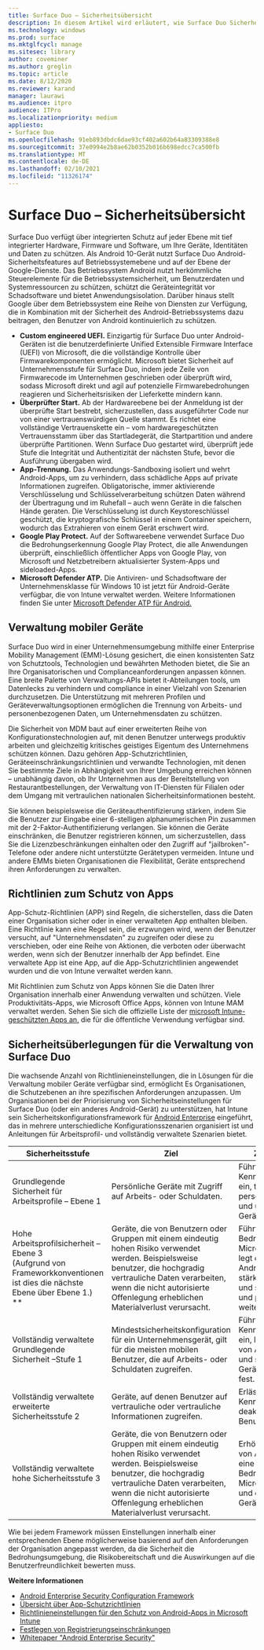 ```yaml
---
title: Surface Duo – Sicherheitsübersicht
description: In diesem Artikel wird erläutert, wie Surface Duo Sicherheit auf einem mobilen Gerät auf Unternehmensstufe über das Betriebssystem Android und die von Microsoft entwickelt UEFI bietet.
ms.technology: windows
ms.prod: surface
ms.mktglfcycl: manage
ms.sitesec: library
author: coveminer
ms.author: greglin
ms.topic: article
ms.date: 8/12/2020
ms.reviewer: karand
manager: laurawi
ms.audience: itpro
audience: ITPro
ms.localizationpriority: medium
appliesto:
- Surface Duo
ms.openlocfilehash: 91eb893dbdc6dae93cf402a602b64a83309388e8
ms.sourcegitcommit: 37e0994e2b8ae62b0352b016b698edcc7ca500fb
ms.translationtype: MT
ms.contentlocale: de-DE
ms.lasthandoff: 02/10/2021
ms.locfileid: "11326174"
---
```

# Surface Duo – Sicherheitsübersicht

Surface Duo verfügt über integrierten Schutz auf jeder Ebene mit tief integrierter Hardware, Firmware und Software, um Ihre Geräte, Identitäten und Daten zu schützen. Als Android 10-Gerät nutzt Surface Duo Android-Sicherheitsfeatures auf Betriebssystemebene und auf der Ebene der Google-Dienste. Das Betriebssystem Android nutzt herkömmliche Steuerelemente für die Betriebssystemsicherheit, um Benutzerdaten und Systemressourcen zu schützen, schützt die Geräteintegrität vor Schadsoftware und bietet Anwendungsisolation. Darüber hinaus stellt Google über dem Betriebssystem eine Reihe von Diensten zur Verfügung, die in Kombination mit der Sicherheit des Android-Betriebssystems dazu beitragen, den Benutzer von Android kontinuierlich zu schützen.

- **Custom engineered UEFI.** Einzigartig für Surface Duo unter Android-Geräten ist die benutzerdefinierte Unified Extensible Firmware Interface (UEFI) von Microsoft, die die vollständige Kontrolle über Firmwarekomponenten ermöglicht. Microsoft bietet Sicherheit auf Unternehmensstufe für Surface Duo, indem jede Zeile von Firmwarecode im Unternehmen geschrieben oder überprüft wird, sodass Microsoft direkt und agil auf potenzielle Firmwarebedrohungen reagieren und Sicherheitsrisiken der Lieferkette mindern kann.
- **Überprüfter Start.** Ab der Hardwareebene bei der Anmeldung ist der überprüfte Start bestrebt, sicherzustellen, dass ausgeführter Code nur von einer vertrauenswürdigen Quelle stammt. Es richtet eine vollständige Vertrauenskette ein – vom hardwaregeschützten Vertrauensstamm über das Startladegerät, die Startpartition und andere überprüfte Partitionen. Wenn Surface Duo gestartet wird, überprüft jede Stufe die Integrität und Authentizität der nächsten Stufe, bevor die Ausführung übergaben wird.
- **App-Trennung.** Das Anwendungs-Sandboxing isoliert und wehrt Android-Apps, um zu verhindern, dass schädliche Apps auf private Informationen zugreifen. Obligatorische, immer aktivierende Verschlüsselung und Schlüsselverarbeitung schützen Daten während der Übertragung und im Ruhefall – auch wenn Geräte in die falschen Hände geraten. Die Verschlüsselung ist durch Keystoreschlüssel geschützt, die kryptografische Schlüssel in einem Container speichern, wodurch das Extrahieren von einem Gerät erschwert wird.
- **Google Play Protect.** Auf der Softwareebene verwendet Surface Duo die Bedrohungserkennung Google Play Protect, die alle Anwendungen überprüft, einschließlich öffentlicher Apps von Google Play, von Microsoft und Netzbetreibern aktualisierter System-Apps und sideloaded-Apps.
- **Microsoft Defender ATP.** Die Antiviren- und Schadsoftware der Unternehmensklasse für Windows 10 ist jetzt für Android-Geräte verfügbar, die von Intune verwaltet werden. Weitere Informationen finden Sie unter [Microsoft Defender ATP für Android.](https://docs.microsoft.com/windows/security/threat-protection/microsoft-defender-atp/microsoft-defender-atp-android) 


##  <a name="mobile-device-management-security"></a>Verwaltung mobiler Geräte

Surface Duo wird in einer Unternehmensumgebung mithilfe einer Enterprise Mobility Management (EMM)-Lösung gesichert, die einen konsistenten Satz von Schutztools, Technologien und bewährten Methoden bietet, die Sie an Ihre Organisatorischen und Complianceanforderungen anpassen können. Eine breite Palette von Verwaltungs-APIs bietet it-Abteilungen tools, um Datenlecks zu verhindern und compliance in einer Vielzahl von Szenarien durchzusetzen. Die Unterstützung mit mehreren Profilen und Geräteverwaltungsoptionen ermöglichen die Trennung von Arbeits- und personenbezogenen Daten, um Unternehmensdaten zu schützen.

Die Sicherheit von MDM baut auf einer erweiterten Reihe von Konfigurationstechnologien auf, mit denen Benutzer unterwegs produktiv arbeiten und gleichzeitig kritisches geistiges Eigentum des Unternehmens schützen können. Dazu gehören App-Schutzrichtlinien, Geräteeinschränkungsrichtlinien und verwandte Technologien, mit denen Sie bestimmte Ziele in Abhängigkeit von Ihrer Umgebung erreichen können – unabhängig davon, ob Ihr Unternehmen aus der Bereitstellung von Restaurantbestellungen, der Verwaltung von IT-Diensten für Filialen oder dem Umgang mit vertraulichen nationalen Sicherheitsinformationen besteht. 

Sie können beispielsweise die Geräteauthentifizierung stärken, indem Sie die Benutzer zur Eingabe einer 6-stelligen alphanumerischen Pin zusammen mit der 2-Faktor-Authentifizierung verlangen.  Sie können die Geräte einschränken, die Benutzer registrieren können, um sicherzustellen, dass Sie die Lizenzbeschränkungen einhalten oder den Zugriff auf "jailbroken"-Telefone oder andere nicht unterstützte Gerätetypen vermeiden.
Intune und andere EMMs bieten Organisationen die Flexibilität, Geräte entsprechend ihren Anforderungen zu verwalten.

##  <a name="app-protection-policies"></a>Richtlinien zum Schutz von Apps

App-Schutz-Richtlinien (APP) sind Regeln, die sicherstellen, dass die Daten einer Organisation sicher oder in einer verwalteten App enthalten bleiben. Eine Richtlinie kann eine Regel sein, die erzwungen wird, wenn der Benutzer versucht, auf "Unternehmensdaten" zu zugreifen oder diese zu verschieben, oder eine Reihe von Aktionen, die verboten oder überwacht werden, wenn sich der Benutzer innerhalb der App befindet. Eine verwaltete App ist eine App, auf die App-Schutzrichtlinien angewendet wurden und die von Intune verwaltet werden kann.

Mit Richtlinien zum Schutz von Apps können Sie die Daten Ihrer Organisation innerhalb einer Anwendung verwalten und schützen. Viele Produktivitäts-Apps, wie Microsoft Office Apps, können von Intune MAM verwaltet werden. Sehen Sie sich die offizielle Liste der [microsoft Intune-geschützten Apps an,](https://docs.microsoft.com/mem/intune/apps/apps-supported-intune-apps) die für die öffentliche Verwendung verfügbar sind.

##  <a name="security-considerations-for-managing-surface-duo"></a>Sicherheitsüberlegungen für die Verwaltung von Surface Duo

Die wachsende Anzahl von Richtlinieneinstellungen, die in Lösungen für die Verwaltung mobiler Geräte verfügbar sind, ermöglicht Es Organisationen, die Schutzebenen an ihre spezifischen Anforderungen anzupassen. Um Organisationen bei der Priorisierung von Sicherheitseinstellungen für Surface Duo (oder ein anderes Android-Gerät) zu unterstützen, hat Intune sein Sicherheitskonfigurationsframework für [Android Enterprise](https://docs.microsoft.com/mem/intune/enrollment/android-configuration-framework) eingeführt, das in mehrere unterschiedliche Konfigurationsszenarien organisiert ist und Anleitungen für Arbeitsprofil- und vollständig verwaltete Szenarien bietet.
 

| Sicherheitsstufe                                                                                                       | Ziel                                                                                                                                                                      | Zusammenfassung                                                                                                                                                                                     | Einstellungsinformationen                                                                                                                                                                                                                                     |
| -------------------------------------------------------------------------------------------------------------------- | -------------------------------------------------------------------------------------------------------------------------------------------------------------------------------- | ------------------------------------------------------------------------------------------------------------------------------------------------------------------------------------------- | ------------------------------------------------------------------------------------------------------------------------------------------------------------------------------------------------------------------------------------------------- |
| Grundlegende Sicherheit für Arbeitsprofile – Ebene 1                                                                                | Persönliche Geräte mit Zugriff auf Arbeits- oder Schuldaten.                                                                                                                             | Führt Kennwortanforderungen ein, trennt Arbeits- und personenbezogene Daten und überprüft den Android-Geräte-Nachweis.                                                                               | [Einstellungen der Arbeitsprofilebene 1](https://microsoft.sharepoint.com/teams/EpsilonAdminGuide/Shared%20Documents/General/•%09https:/docs.microsoft.com/mem/intune/enrollment/android-work-profile-security-settings#work-profile-basic-security) |
| Hohe Arbeitsprofilsicherheit – Ebene 3<br>(Aufgrund von Frameworkkonventionen ist dies die nächste Ebene über Ebene 1.)<br> ** | Geräte, die von Benutzern oder Gruppen mit einem eindeutig hohen Risiko verwendet werden. Beispielsweise benutzer, die hochgradig vertrauliche Daten verarbeiten, wenn die nicht autorisierte Offenlegung erheblichen Materialverlust verursacht. | Führt die mobile Bedrohungsabwehr oder Microsoft Defender ATP ein, legt die Mindestversion von Android auf 8.0 fest, setzt stärkere Kennwortrichtlinien und schränkt die Arbeits- und persönliche Trennung weiter ein. | [Einstellungen für Arbeitsprofilebene 3](https://docs.microsoft.com/mem/intune/enrollment/android-work-profile-security-settings#work-profile-high-security)                                                                                         |
| Vollständig verwaltete Grundlegende Sicherheit –Stufe 1                                                                                | Mindestsicherheitskonfiguration für ein Unternehmensgerät, gilt für die meisten mobilen Benutzer, die auf Arbeits- oder Schuldaten zugreifen.                                                          | Führt Kennwortanforderungen ein, legt die Mindestversion von Android auf 8.0 fest und setzt bestimmte Geräteeinschränkungen fest.                                                                          | [Einstellungen der vollständig verwalteten Ebene 1](https://docs.microsoft.com/mem/intune/enrollment/android-fully-managed-security-settings#fully-managed-basic-security)                                                                                     |
| Vollständig verwaltete erweiterte Sicherheitsstufe 2                                                                              | Geräte, auf denen Benutzer auf vertrauliche oder vertrauliche Informationen zugreifen.                                                                                                                | Erlässt stärkere Kennwortrichtlinien und deaktiviert Benutzer-/Kontofunktionen.                                                                                                                   | [Vollständig verwaltete Ebene 2-Settngs](https://docs.microsoft.com/mem/intune/enrollment/android-fully-managed-security-settings#fully-managed-enhanced-security)                                                                                   |
| Vollständig verwaltete hohe Sicherheitsstufe 3                                                                                  | Geräte, die von Benutzern oder Gruppen mit einem eindeutig hohen Risiko verwendet werden. Beispielsweise benutzer, die hochgradig vertrauliche Daten verarbeiten, wenn die nicht autorisierte Offenlegung erheblichen Materialverlust verursacht. | Erhöht die Mindestversion von Android auf 10.0, führt eine mobile Bedrohungsabwehr oder Microsoft Defender ATP ein und erzwingt zusätzliche Geräteeinschränkungen.                                     | [Vollständig verwaltete Einstellungen der Stufe 3](https://docs.microsoft.com/mem/intune/enrollment/android-fully-managed-security-settings#fully-managed-high-security)                                                                                      |
 
Wie bei jedem Framework müssen Einstellungen innerhalb einer entsprechenden Ebene möglicherweise basierend auf den Anforderungen der Organisation angepasst werden, da die Sicherheit die Bedrohungsumgebung, die Risikobereitschaft und die Auswirkungen auf die Benutzerfreundlichkeit bewerten muss.
 
 
**Weitere Informationen**


- [Android Enterprise Security Configuration Framework](https://docs.microsoft.com/mem/intune/enrollment/android-configuration-framework)
- [Übersicht über App-Schutzrichtlinien](https://docs.microsoft.com/mem/intune/apps/app-protection-policy)
- [Richtlinieneinstellungen für den Schutz von Android-Apps in Microsoft Intune](https://docs.microsoft.com/mem/intune/apps/app-protection-policy-settings-android)
- [Festlegen von Registrierungseinschränkungen](https://docs.microsoft.com/mem/intune/enrollment/enrollment-restrictions-set)
- [Whitepaper "Android Enterprise Security"](https://static.googleusercontent.com/media/www.android.com/en//static/2016/pdfs/enterprise/Android_Enterprise_Security_White_Paper_2019.pdf)
 